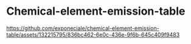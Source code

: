 # Chemical-element-emission-table

https://github.com/exponeciale/chemical-element-emission-table/assets/132215795/836bc462-6e0c-436e-9f6b-645c409f9483

